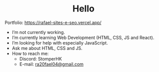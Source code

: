 <h1 align='center'>Hello</h1>

Portfolio: https://rafael-sites-e-seo.vercel.app/

- I’m not currently working.
- I’m currently learning Web Development (HTML, CSS, JS and React).
- I’m looking for help with especially JavaScript.
- Ask me about HTML, CSS and JS.
- How to reach me:
  * Discord: StomperHK
  * E-mail: ra20fael04@gmail.com
